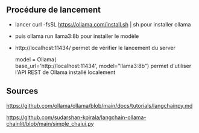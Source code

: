 ## Procédure de lancement

- lancer curl -fsSL https://ollama.com/install.sh | sh pour installer ollama
- puis ollama run llama3:8b pour installer le modèle
- http://localhost:11434/ permet de vérifier le lancement du server


   model = Ollama(   
        base_url='http://localhost:11434',
        model="llama3:8b")
        permet d'utiliser l'API REST de Ollama installé localement


## Sources

https://github.com/ollama/ollama/blob/main/docs/tutorials/langchainpy.md

https://github.com/sudarshan-koirala/langchain-ollama-chainlit/blob/main/simple_chaiui.py